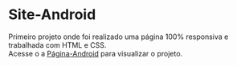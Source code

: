 # Site-Android
 Primeiro projeto onde foi realizado uma página 100% responsiva e trabalhada com HTML e CSS. <br>
 Acesse o a <a href="https://cleciocawan.github.io/Site-Android/" target= "_blank" type="external">Página-Android</a> para visualizar o projeto.

